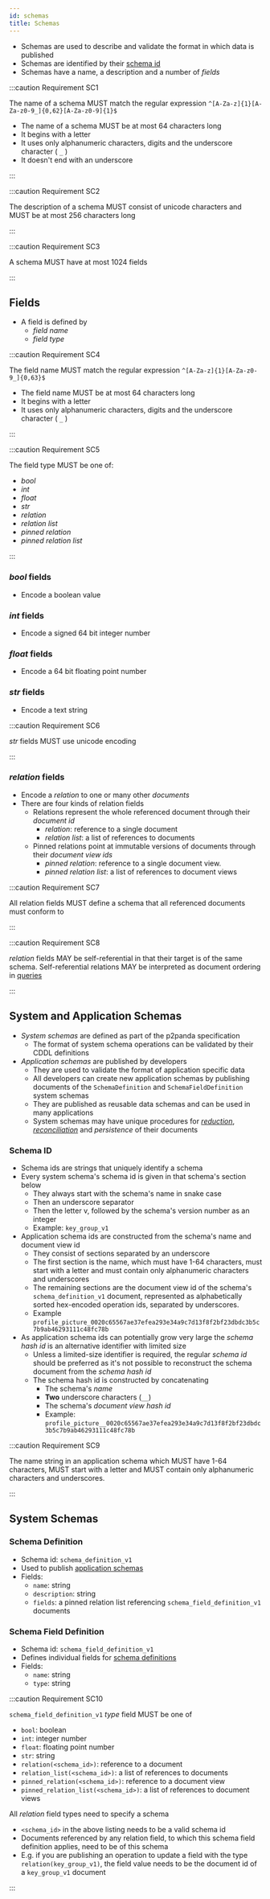 ```yaml
---
id: schemas
title: Schemas
---
```


- Schemas are used to describe and validate the format in which data is published
- Schemas are identified by their [schema id](#schema-id)
- Schemas have a name, a description and a number of _fields_

:::caution Requirement SC1

The name of a schema MUST match the regular expression `^[A-Za-z]{1}[A-Za-z0-9_]{0,62}[A-Za-z0-9]{1}$`

- The name of a schema MUST be at most 64 characters long
- It begins with a letter
- It uses only alphanumeric characters, digits and the underscore character ( `_` )
- It doesn't end with an underscore

:::

:::caution Requirement SC2

The description of a schema MUST consist of unicode characters and MUST be at most 256 characters long

:::

:::caution Requirement SC3

A schema MUST have at most 1024 fields

:::

## Fields

- A field is defined by
  - _field name_
  - _field type_

:::caution Requirement SC4

The field name MUST match the regular expression `^[A-Za-z]{1}[A-Za-z0-9_]{0,63}$`

- The field name MUST be at most 64 characters long
- It begins with a letter
- It uses only alphanumeric characters, digits and the underscore character ( `_` )

:::

:::caution Requirement SC5

The field type MUST be one of:

- _bool_
- _int_
- _float_
- _str_
- _relation_
- _relation list_
- _pinned relation_
- _pinned relation list_

:::

### _bool_ fields

- Encode a boolean value

### _int_ fields

- Encode a signed 64 bit integer number

### _float_ fields

- Encode a 64 bit floating point number

### _str_ fields

- Encode a text string

:::caution Requirement SC6

_str_ fields MUST use unicode encoding

:::

### _relation_ fields

- Encode a _relation_ to one or many other _documents_
- There are four kinds of relation fields
  - Relations represent the whole referenced document through their _document id_
    - _relation_: reference to a single document
    - _relation list_: a list of references to documents
  - Pinned relations point at immutable versions of documents through their _document view ids_
    - _pinned relation_: reference to a single document view.
    - _pinned relation list_: a list of references to document views

:::caution Requirement SC7

All relation fields MUST define a schema that all referenced documents must conform to

:::

:::caution Requirement SC8

_relation_ fields MAY be self-referential in that their target is of the same schema. Self-referential relations MAY be interpreted as document ordering in [queries][queries]

:::

## System and Application Schemas

- _System schemas_ are defined as part of the p2panda specification
  - The format of system schema operations can be validated by their CDDL definitions
- _Application schemas_ are published by developers
  - They are used to validate the format of application specific data
  - All developers can create new application schemas by publishing documents of the `SchemaDefinition` and `SchemaFieldDefinition` system schemas
  - They are published as reusable data schemas and can be used in many applications
  - System schemas may have unique procedures for [_reduction_][reduction], [_reconciliation_][reconciliation] and _persistence_ of their documents

### Schema ID

- Schema ids are strings that uniquely identify a schema
- Every system schema's schema id is given in that schema's section below
  - They always start with the schema's name in snake case
  - Then an underscore separator
  - Then the letter v, followed by the schema's version number as an integer
  - Example: `key_group_v1`
- Application schema ids are constructed from the schema's name and document view id
  - They consist of sections separated by an underscore
  - The first section is the name, which must have 1-64 characters, must start with a letter and must contain only alphanumeric characters and underscores
  - The remaining sections are the document view id of the schema's `schema_definition_v1` document, represented as alphabetically sorted hex-encoded operation ids, separated by underscores.
  - Example `profile_picture_0020c65567ae37efea293e34a9c7d13f8f2bf23dbdc3b5c7b9ab46293111c48fc78b`
- As application schema ids can potentially grow very large the _schema hash id_ is an alternative identifier with limited size
  - Unless a limited-size identifier is required, the regular _schema id_ should be preferred as it's not possible to reconstruct the schema document from the _schema hash id_
  - The schema hash id is constructed by concatenating
    - The schema's _name_
    - **Two** underscore characters (`__`)
    - The schema's _document view hash id_
    - Example: `profile_picture__0020c65567ae37efea293e34a9c7d13f8f2bf23dbdc3b5c7b9ab46293111c48fc78b`

:::caution Requirement SC9

The name string in an application schema which MUST have 1-64 characters, MUST start with a letter and MUST contain only alphanumeric characters and underscores.

:::

## System Schemas

### Schema Definition

- Schema id: `schema_definition_v1`
- Used to publish [application schemas](#system-and-application-schemas)
- Fields:
  - `name`: string
  - `description`: string
  - `fields`: a pinned relation list referencing `schema_field_definition_v1` documents

### Schema Field Definition

- Schema id: `schema_field_definition_v1`
- Defines individual fields for [schema definitions](#schema-definition)
- Fields:
  - `name`: string
  - `type`: string

:::caution Requirement SC10

`schema_field_definition_v1` _type_ field MUST be one of

- `bool`: boolean
- `int`: integer number
- `float`: floating point number
- `str`: string
- `relation(<schema_id>)`: reference to a document
- `relation_list(<schema_id>)`: a list of references to documents
- `pinned_relation(<schema_id>)`: reference to a document view
- `pinned_relation_list(<schema_id>)`: a list of references to document views

All _relation_ field types need to specify a schema

- `<schema_id>` in the above listing needs to be a valid schema id
- Documents referenced by any relation field, to which this schema field definition applies, need to be of this schema
- E.g. if you are publishing an operation to update a field with the type `relation(key_group_v1)`, the field value
  needs to be the document id of a `key_group_v1` document

:::

[queries]: /specification/APIs/queries
[reconciliation]: /specification/data-types/documents#reconciliation
[reduction]: /specification/data-types/documents#reduction
